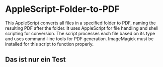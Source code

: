 # AppleScript-Folder-to-PDF
This AppleScript converts all files in a specified folder to PDF, naming the resulting PDF after the folder. It uses AppleScript for file handling and shell scripting for conversion. The script processes each file based on its type and uses command-line tools for PDF generation. ImageMagick must be installed for this script to function properly.

## Das ist nur ein Test
